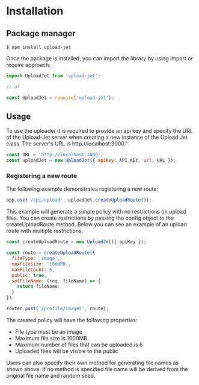 # Installation

## Package manager

`$ npm install upload-jet`

Once the package is installed, you can import the library by using import or
require approach:

```javascript
import UploadJet from 'upload-jet';

// or

const UploadJet = require('upload-jet');
```

## Usage

To use the uploader it is required to provide an api key and specify the URL of the Upload-Jet server when creating a new instance of the Upload Jet class. The server's URL is http://localhost:3000."

```javascript
const URL = 'http://localhost:3000';
const uploadJet = new UploadJet({ apiKey: API_KEY, url: URL });
```

### Registering a new route

The following example demonstrates registering a new route:

```javascript
app.use('/api/upload', uploadJet.createUploadRoute());
```

This example will generate a simple policy with no restrictions on upload files.
You can create restrictions by passing the config object to the createUploadRoute method.
Below you can see an example of an upload route with multiple restrictions.

```javascript
const createUploadRoute = new UploadJet({ apiKey });

const route = createUploadRoute({
  fileType: 'image',
  maxFileSize: '1000MB',
  maxFileCount: 6,
  public: true,
  setFileName: (req, fileName) => {
    return fileName;
  }
});

router.post('/profile/images', route);
```

The created policy will have the following properties:

- File type must be an image
- Maximum file size is 1000MB
- Maximum number of files that can be uploaded is 6
- Uploaded files will be visible to the public

Users can also specify their own method for generating file names as shown above.
If no method is specified file name will be derived from the original file name
and random seed.
